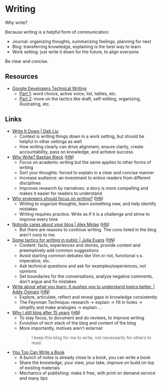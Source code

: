 # Writing

Why write?

Because writing is a helpful form of communication:

- Journal: organizing thoughts, summarizing feelings, planning for next
- Blog: transferring knowledge, explaining is the best way to learn
- Work setting: just write it down for the future, to align everyone

Be clear and concise.

## Resources

- [Google Developers Technical Writing](https://developers.google.com/tech-writing/overview)
  - [Part 1](https://developers.google.com/tech-writing/one): word choice,
    active voice, list, tables, etc.
  - [Part 2](https://developers.google.com/tech-writing/two): more on the
    tactics like draft, self-editing, organizing, illustrating, etc.

## Links

- [Write It Down | Deb Liu](https://debliu.substack.com/p/write-it-down)
  - Context is writing things down in a work setting, but should be helpful in
    other settings as well
  - How writing clearly can drive alignment, ensure clarity, create
    accountability, pass on knowledge, and achieve success
- [Why Write? Bastian Rieck](https://bastian.rieck.me/blog/posts/2023/writing_why/)
  ([HN](https://news.ycombinator.com/item?id=36493191))
  - Focus on academic writing but the same applies to other forms of writing
  - Sort your thoughts: forced to explain in a clear and concise manner
  - Increase audience: an investment to entice readers from different
    disciplines
  - Improves research by narratives: a story is more compelling and makes it
    easier for readers to understand
- [Why engineers should focus on writing?](https://www.yieldcode.blog/post/why-engineers-should-write/)
  ([HN](https://news.ycombinator.com/item?id=36659166))
  - Writing to organize thoughts, learn something new, and help identify
    mistakes
  - Writing requires practice. Write as if it is a challenge and strive to
    improve every time
- [Nobody cares about your blog | Alex Molas](https://www.alexmolas.com/2023/07/15/nobody-cares-about-your-blog.html)
  ([HN](https://news.ycombinator.com/item?id=36741620))
  - But there are reasons to continue writing. The cons listed in the blog
    aren't cons to me.
- [Some tactics for writing in public | Julia Evans](https://jvns.ca/blog/2023/08/07/tactics-for-writing-in-public/)
  ([HN](https://news.ycombinator.com/item?id=37033403))
  - Content: facts, experiences and stories, provide context and preemptively
    add common suggestions
  - Avoid starting common debates like Vim or not, functional v.s. imperative,
    etc.
  - Ask technical questions and ask for examples/experiences, not opinions
  - Set boundaries for the conversations, analyze negative comments, don't argue
    and fix mistakes
- [Write about what you learn. It pushes you to understand topics better. | Addy Osmani](https://addyosmani.com/blog/write-learn/)
  ([HN](https://news.ycombinator.com/item?id=37118883))
  - Explore, articulate, reflect and reveal gaps in knowledge consistently
  - The Feynman Technique: research → explain → fill in holes → simplify and
    make analogies → explain …
- [Why I still blog after 15 years](https://www.jonashietala.se/blog/2024/09/25/why_i_still_blog_after_15_years/)
  ([HN](https://news.ycombinator.com/item?id=41646531))
  - To stay focus, to document and do reviews, to improve writing
  - Evolution of tech stack of the blog and content of the blog
  - More importantly, motives aren't external:
    > I keep this blog for me to write, not necessarily for others to read.
- [You Too Can Write a Book](https://parentheticallyspeaking.org/articles/write-a-book/)
  - A bunch of notes is already close to a book, you can write a book
  - Share the knowledge, your view, your take, improve on build on top of
    existing materials
  - Mechanics of publishing: make it free, with print on demand service and many
    tips
